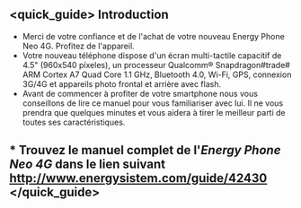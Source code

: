 ## <quick_guide> Introduction

* Merci de votre confiance et de l'achat de votre nouveau Energy Phone Neo 4G. Profitez de l'appareil.
* Votre nouveau téléphone dispose d'un écran multi-tactile capacitif de 4.5" (960x540 píxeles), un processeur Qualcomm® Snapdragon#trade# ARM Cortex A7 Quad Core 1.1 GHz, Bluetooth 4.0, Wi-Fi, GPS, connexion 3G/4G et appareils photo frontal et arrière avec flash.
* Avant de commencer à profiter de votre smartphone nous vous conseillons de lire ce manuel pour vous familiariser avec lui. Il ne vous prendra que quelques minutes et vous aidera à tirer le meilleur parti de toutes ses caractéristiques.


## <unique> * Trouvez le manuel complet de l'*Energy Phone Neo 4G* dans le lien suivant  http://www.energysistem.com/guide/42430 </unique> </quick_guide>

